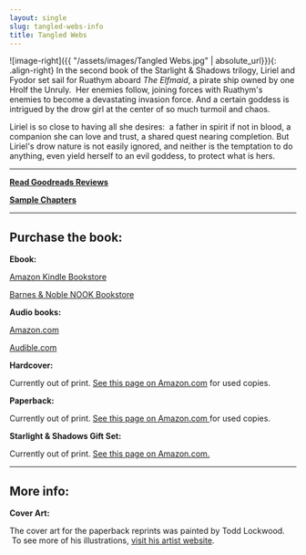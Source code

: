 ```yaml
---
layout: single
slug: tangled-webs-info
title: Tangled Webs
---
```


![image-right]({{ "/assets/images/Tangled Webs.jpg" | absolute_url}}){: .align-right} In the second book of the Starlight & Shadows trilogy, Liriel and Fyodor set sail for Ruathym aboard _The Elfmaid_, a pirate ship owned by one Hrolf the Unruly.  Her enemies follow, joining forces with Ruathym's enemies to become a devastating invasion force. And a certain goddess is intrigued by the drow girl at the center of so much turmoil and chaos.

Liriel is so close to having all she desires:  a father in spirit if not in blood, a companion she can love and trust, a shared quest nearing completion. But Liriel's drow nature is not easily ignored, and neither is the temptation to do anything, even yield herself to an evil goddess, to protect what is hers.

***

**[Read Goodreads Reviews](http://www.goodreads.com/book/show/291693.Tangled_Webs)**

**[Sample Chapters](http://books.google.com/books?id=HOlc2Exah6QC&printsec=frontcover&dq=inauthor:%22Elaine+Cunningham%22&hl=en&sa=X&ei=GmLPUMLNB4LaygHD7oC4Dg&ved=0CFQQ6AEwBA#v=onepage&q&f=false)**

***

## Purchase the book:

**Ebook:**

[Amazon Kindle Bookstore](http://www.amazon.com/gp/product/B0058Z4NSC/ref=pd_lpo_k2_dp_sr_1?pf_rd_p=486539851&pf_rd_s=lpo-top-stripe-1&pf_rd_t=201&pf_rd_i=0786929596&pf_rd_m=ATVPDKIKX0DER&pf_rd_r=0W1T6DARE07W69Y2Z894)

[Barnes & Noble NOOK Bookstore](http://www.barnesandnoble.com/w/forgotten-realms-elaine-cunningham/1103164952?ean=9780786960200&itm=1&usri=elaine+cunningham)

**Audio books:**

[Amazon.com](http://www.amazon.com/Tangled-Webs-Forgotten-Starlight-Shadows/dp/B00AYAGRRG/ref=sr_1_1?s=books&ie=UTF8&qid=1357661404&sr=1-1&keywords=Tangled+Webs%2C+Cunningham%2C+audio+books)

[Audible.com](http://www.audible.com/pd/ref=sr_1_1?asin=B00AWV9KEE&qid=1357661468&sr=1-1)

**Hardcover:**

Currently out of print. [See this page on Amazon.com](http://www.amazon.com/Tangled-Webs-Forgotten-Realms-Starlight/dp/0786905166/ref=tmm_hrd_title_0) for used copies.

**Paperback:** 

Currently out of print. [See this page on Amazon.com ](http://www.amazon.com/Tangled-Webs-Forgotten-Realms-Starlight/dp/0786929596)for used copies.

**Starlight & Shadows Gift Set:**

Currently out of print. [See this page on Amazon.com.](http://www.amazon.com/Forgotten-Realms-Starlight-Shadows-Windwalker/dp/0786938161/ref=pd_sim_sbs_b_5)

***

## More info:

**Cover Art:**

The cover art for the paperback reprints was painted by Todd Lockwood.  To see more of his illustrations, [visit his artist website](http://www.toddlockwood.com/).

